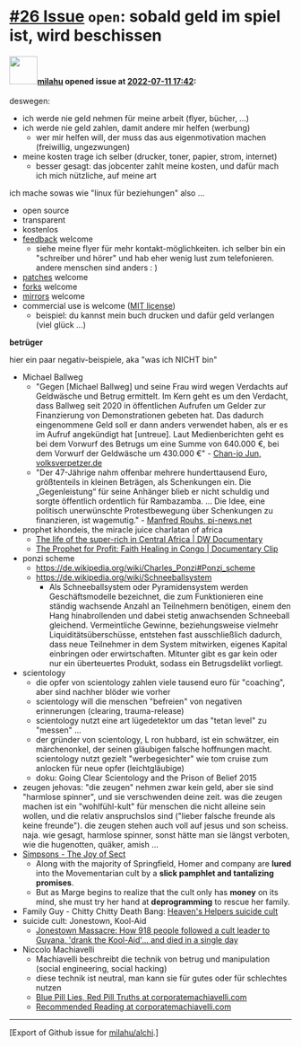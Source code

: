 # [\#26 Issue](https://github.com/milahu/alchi/issues/26) `open`: sobald geld im spiel ist, wird beschissen

#### <img src="https://avatars.githubusercontent.com/u/12958815?v=4" width="50">[milahu](https://github.com/milahu) opened issue at [2022-07-11 17:42](https://github.com/milahu/alchi/issues/26):

deswegen:

- ich werde nie geld nehmen für meine arbeit (flyer, bücher, ...)
- ich werde nie geld zahlen, damit andere mir helfen (werbung)
  - wer mir helfen will, der muss das aus eigenmotivation machen
    (freiwillig, ungezwungen)
- meine kosten trage ich selber (drucker, toner, papier, strom,
  internet)
  - besser gesagt: das jobcenter zahlt meine kosten, und dafür mach ich
    mich nützliche, auf meine art

ich mache sowas wie "linux für beziehungen" also ...

- open source
- transparent
- kostenlos
- [feedback](https://github.com/milahu/alchi/issues) welcome
  - siehe meine flyer für mehr kontakt-möglichkeiten. ich selber bin ein
    "schreiber und hörer" und hab eher wenig lust zum telefonieren.
    andere menschen sind anders : )
- [patches](https://docs.github.com/en/pull-requests/collaborating-with-pull-requests/proposing-changes-to-your-work-with-pull-requests/about-pull-requests)
  welcome
- [forks](https://docs.github.com/en/pull-requests/collaborating-with-pull-requests/working-with-forks/about-forks)
  welcome
- [mirrors](https://github.com/ianchanning/awesome-github-alternatives)
  welcome
- commercial use is welcome ([MIT
  license](https://github.com/milahu/alchi/blob/master/license.txt))
  - beispiel: du kannst mein buch drucken und dafür geld verlangen (viel
    glück ...)

**betrüger**

hier ein paar negativ-beispiele, aka "was ich NICHT bin"

- Michael Ballweg
  - "Gegen \[Michael Ballweg\] und seine Frau wird wegen Verdachts auf
    Geldwäsche und Betrug ermittelt. Im Kern geht es um den Verdacht,
    dass Ballweg seit 2020 in öffentlichen Aufrufen um Gelder zur
    Finanzierung von Demonstrationen gebeten hat. Das dadurch
    eingenommene Geld soll er dann anders verwendet haben, als er es im
    Aufruf angekündigt hat \[untreue\]. Laut Medienberichten geht es bei
    dem Vorwurf des Betrugs um eine Summe von 640.000 €, bei dem Vorwurf
    der Geldwäsche um 430.000 €" - [Chan-jo Jun,
    volksverpetzer.de](https://www.volksverpetzer.de/querdenker/anwalt-jun-ballweg-betrug/)
  - "Der 47-Jährige nahm offenbar mehrere hunderttausend Euro,
    größtenteils in kleinen Beträgen, als Schenkungen ein. Die
    „Gegenleistung“ für seine Anhänger blieb er nicht schuldig und
    sorgte öffentlich ordentlich für Rambazamba. ... Die Idee, eine
    politisch unerwünschte Protestbewegung über Schenkungen zu
    finanzieren, ist wagemutig." - [Manfred Rouhs,
    pi-news.net](https://www.pi-news.net/2022/07/michael-ballweg-koennte-laengere-zeit-inhaftiert-bleiben/)
- prophet khondeis, the miracle juice charlatan of africa
  - [The life of the super-rich in Central Africa | DW
    Documentary](https://www.youtube.com/watch?v=KaPLylJk89w&t=2050)
  - [The Prophet for Profit: Faith Healing in Congo | Documentary
    Clip](https://www.youtube.com/watch?v=zHkCG2h8OQE)
- ponzi scheme
  - <https://de.wikipedia.org/wiki/Charles_Ponzi#Ponzi_scheme>
  - <https://de.wikipedia.org/wiki/Schneeballsystem>
    - Als Schneeballsystem oder Pyramidensystem werden Geschäftsmodelle
      bezeichnet, die zum Funktionieren eine ständig wachsende Anzahl an
      Teilnehmern benötigen, einem den Hang hinabrollenden und dabei
      stetig anwachsenden Schneeball gleichend. Vermeintliche Gewinne,
      beziehungsweise vielmehr Liquiditätsüberschüsse, entstehen fast
      ausschließlich dadurch, dass neue Teilnehmer in dem System
      mitwirken, eigenes Kapital einbringen oder erwirtschaften.
      Mitunter gibt es gar kein oder nur ein überteuertes Produkt,
      sodass ein Betrugsdelikt vorliegt.
- scientology
  - die opfer von scientology zahlen viele tausend euro für "coaching",
    aber sind nachher blöder wie vorher
  - scientology will die menschen "befreien" von negativen erinnerungen
    (clearing, trauma-release)
  - scientology nutzt eine art lügedetektor um das "tetan level" zu
    "messen" ...
  - der gründer von scientology, L ron hubbard, ist ein schwätzer, ein
    märchenonkel, der seinen gläubigen falsche hoffnungen macht.
    scientology nutzt gezielt "werbegesichter" wie tom cruise zum
    anlocken für neue opfer (leichtgläubige)
  - doku: Going Clear Scientology and the Prison of Belief 2015
- zeugen jehovas: "die zeugen" nehmen zwar kein geld, aber sie sind
  "harmlose spinner", und sie verschwenden deine zeit. was die zeugen
  machen ist ein "wohlfühl-kult" für menschen die nicht alleine sein
  wollen, und die relativ anspruchslos sind ("lieber falsche freunde als
  keine freunde"). die zeugen stehen auch voll auf jesus und son
  scheiss. naja. wie gesagt, harmlose spinner, sonst hätte man sie
  längst verboten, wie die hugenotten, quäker, amish ...
- [Simpsons - The Joy of
  Sect](https://simpsons.fandom.com/wiki/The_Joy_of_Sect)
  - Along with the majority of Springfield, Homer and company are
    **lured** into the Movementarian cult by a **slick pamphlet and
    tantalizing promises**.
  - But as Marge begins to realize that the cult only has **money** on
    its mind, she must try her hand at **deprogramming** to rescue her
    family.
- Family Guy - Chitty Chitty Death Bang: [Heaven's Helpers suicide
  cult](https://familyguy.fandom.com/wiki/Heaven%27s_Helpers)
- suicide cult: Jonestown, Kool-Aid
  - [Jonestown Massacre: How 918 people followed a cult leader to
    Guyana, 'drank the Kool-Aid'... and died in a single
    day](https://www.independent.co.uk/news/world/americas/jonestown-massacre-documentary-40-years-drink-kool-aid-jim-jones-what-happened-mass-suicide-cult-guyana-dead-a8232856.html)
- Niccolo Machiavelli
  - Machiavelli beschreibt die technik von betrug und manipulation
    (social engineering, social hacking)
  - diese technik ist neutral, man kann sie für gutes oder für
    schlechtes nutzen
  - [Blue Pill Lies, Red Pill Truths at
    corporatemachiavelli.com](https://corporatemachiavelli.com/blue-pill-lies-red-pill-truths/)
  - [Recommended Reading at
    corporatemachiavelli.com](https://corporatemachiavelli.com/recommended-reading/)

------------------------------------------------------------------------

\[Export of Github issue for
[milahu/alchi](https://github.com/milahu/alchi).\]
